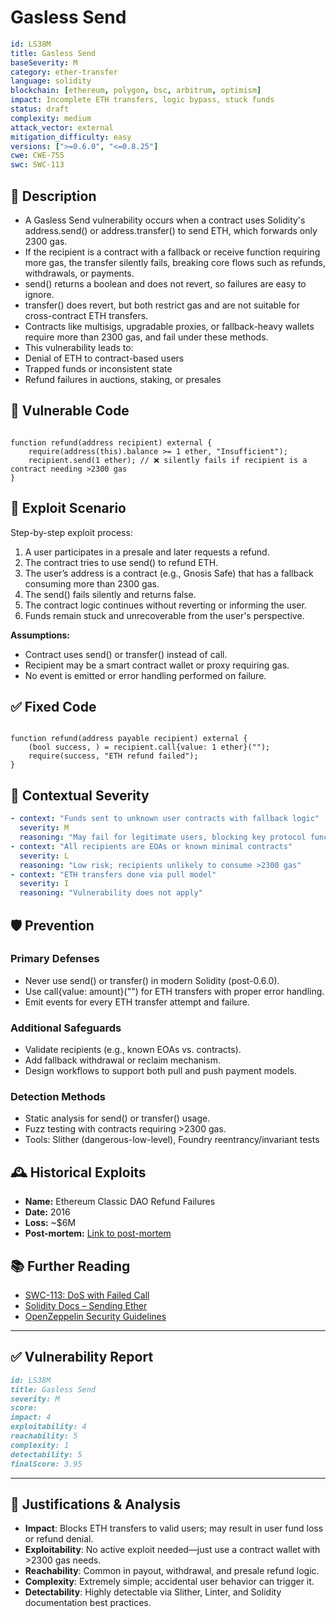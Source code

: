 # Gasless Send

```YAML
id: LS38M
title: Gasless Send
baseSeverity: M
category: ether-transfer
language: solidity
blockchain: [ethereum, polygon, bsc, arbitrum, optimism]
impact: Incomplete ETH transfers, logic bypass, stuck funds
status: draft
complexity: medium
attack_vector: external
mitigation_difficulty: easy
versions: [">=0.6.0", "<=0.8.25"]
cwe: CWE-755
swc: SWC-113
```

## 📝 Description

- A Gasless Send vulnerability occurs when a contract uses Solidity's address.send() or address.transfer() to send ETH, which forwards only 2300 gas. 
- If the recipient is a contract with a fallback or receive function requiring more gas, the transfer silently fails, breaking core flows such as refunds, withdrawals, or payments.
- send() returns a boolean and does not revert, so failures are easy to ignore.
- transfer() does revert, but both restrict gas and are not suitable for cross-contract ETH transfers.
- Contracts like multisigs, upgradable proxies, or fallback-heavy wallets require more than 2300 gas, and fail under these methods.
- This vulnerability leads to:
- Denial of ETH to contract-based users
- Trapped funds or inconsistent state
- Refund failures in auctions, staking, or presales

## 🚨 Vulnerable Code

```solidity

function refund(address recipient) external {
    require(address(this).balance >= 1 ether, "Insufficient");
    recipient.send(1 ether); // ❌ silently fails if recipient is a contract needing >2300 gas
}
```

## 🧪 Exploit Scenario

Step-by-step exploit process:

1. A user participates in a presale and later requests a refund.
2. The contract tries to use send() to refund ETH.
3. The user’s address is a contract (e.g., Gnosis Safe) that has a fallback consuming more than 2300 gas.
4. The send() fails silently and returns false.
5. The contract logic continues without reverting or informing the user.
6. Funds remain stuck and unrecoverable from the user's perspective.

**Assumptions:**

- Contract uses send() or transfer() instead of call.
- Recipient may be a smart contract wallet or proxy requiring gas.
- No event is emitted or error handling performed on failure.

## ✅ Fixed Code

```solidity

function refund(address payable recipient) external {
    (bool success, ) = recipient.call{value: 1 ether}("");
    require(success, "ETH refund failed");
}
```

## 🧭 Contextual Severity

```yaml
- context: "Funds sent to unknown user contracts with fallback logic"
  severity: M
  reasoning: "May fail for legitimate users, blocking key protocol functions"
- context: "All recipients are EOAs or known minimal contracts"
  severity: L
  reasoning: "Low risk; recipients unlikely to consume >2300 gas"
- context: "ETH transfers done via pull model"
  severity: I
  reasoning: "Vulnerability does not apply"
```

## 🛡️ Prevention

### Primary Defenses

- Never use send() or transfer() in modern Solidity (post-0.6.0).
- Use call{value: amount}("") for ETH transfers with proper error handling.
- Emit events for every ETH transfer attempt and failure.

### Additional Safeguards

- Validate recipients (e.g., known EOAs vs. contracts).
- Add fallback withdrawal or reclaim mechanism.
- Design workflows to support both pull and push payment models.

### Detection Methods

- Static analysis for send() or transfer() usage.
- Fuzz testing with contracts requiring >2300 gas.
- Tools: Slither (dangerous-low-level), Foundry reentrancy/invariant tests

## 🕰️ Historical Exploits

- **Name:** Ethereum Classic DAO Refund Failures 
- **Date:** 2016 
- **Loss:** ~$6M 
- **Post-mortem:** [Link to post-mortem](https://ethereum.org/en/history/#the-dao) 
 
## 📚 Further Reading

- [SWC-113: DoS with Failed Call](https://swcregistry.io/docs/SWC-113)  
- [Solidity Docs – Sending Ether](https://docs.soliditylang.org/en/latest/security-considerations.html#sending-and-receiving-ether) 
- [OpenZeppelin Security Guidelines](https://docs.openzeppelin.com/contracts/4.x/api/utils#Address-sendValue-address-uint256)

--- 

## ✅ Vulnerability Report

```markdown
id: LS38M
title: Gasless Send
severity: M
score:
impact: 4  
exploitability: 4  
reachability: 5  
complexity: 1  
detectability: 5  
finalScore: 3.95
```

---

## 📄 Justifications & Analysis

- **Impact**: Blocks ETH transfers to valid users; may result in user fund loss or refund denial.
- **Exploitability**: No active exploit needed—just use a contract wallet with >2300 gas needs.
- **Reachability**: Common in payout, withdrawal, and presale refund logic.
- **Complexity**: Extremely simple; accidental user behavior can trigger it.
- **Detectability**: Highly detectable via Slither, Linter, and Solidity documentation best practices.

